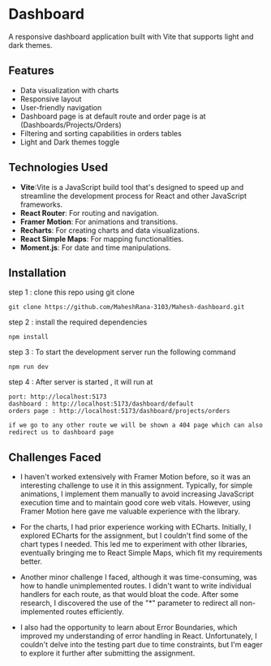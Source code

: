 # Dashboard

A responsive dashboard application built with Vite that supports light and dark themes.

## Features

- Data visualization with charts
- Responsive layout
- User-friendly navigation
- Dashboard page is at default route and order page is at (Dashboards/Projects/Orders)
- Filtering and sorting capabilities in orders tables
- Light and Dark themes toggle

## Technologies Used

- **Vite**:Vite is a JavaScript build tool that's designed to speed up and streamline the development process for React and other JavaScript frameworks.
- **React Router**: For routing and navigation.
- **Framer Motion**: For animations and transitions.
- **Recharts**: For creating charts and data visualizations.
- **React Simple Maps**: For mapping functionalities.
- **Moment.js**: For date and time manipulations.

## Installation

step 1 : clone this repo using git clone

```
git clone https://github.com/MaheshRana-3103/Mahesh-dashboard.git
```

step 2 : install the required dependencies

```
npm install
```

step 3 : To start the development server run the following command

```
npm run dev
```

step 4 : After server is started , it will run at

```
port: http://localhost:5173
dashboard : http://localhost:5173/dashboard/default
orders page : http://localhost:5173/dashboard/projects/orders

if we go to any other route we will be shown a 404 page which can also redirect us to dashboard page

```

## Challenges Faced

- I haven't worked extensively with Framer Motion before, so it was an interesting challenge to use it in this assignment. Typically, for simple animations, I implement them manually to avoid increasing JavaScript execution time and to maintain good core web vitals. However, using Framer Motion here gave me valuable experience with the library.

- For the charts, I had prior experience working with ECharts. Initially, I explored ECharts for the assignment, but I couldn't find some of the chart types I needed. This led me to experiment with other libraries, eventually bringing me to React Simple Maps, which fit my requirements better.

- Another minor challenge I faced, although it was time-consuming, was how to handle unimplemented routes. I didn't want to write individual handlers for each route, as that would bloat the code. After some research, I discovered the use of the "\*" parameter to redirect all non-implemented routes efficiently.

- I also had the opportunity to learn about Error Boundaries, which improved my understanding of error handling in React. Unfortunately, I couldn't delve into the testing part due to time constraints, but I'm eager to explore it further after submitting the assignment.
